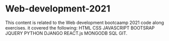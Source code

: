 # Web-development-2021
This content is related to the Web development bootcaamp 2021 code along exercises.
it covered the following: HTML CSS JAVASCRIPT BOOTSRAP JQUERY PYTHON DJANGO REACT.js MONGODB SQL GIT.
